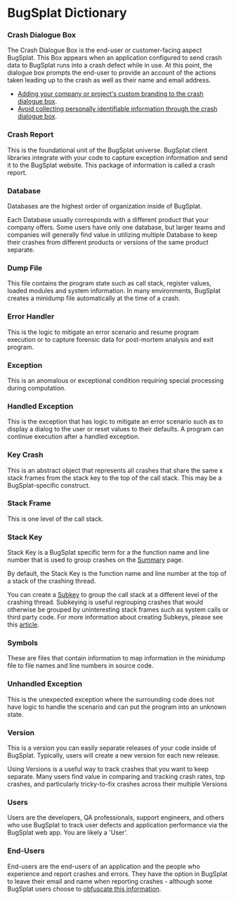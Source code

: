 # BugSplat Dictionary

### Crash Dialogue Box

The Crash Dialogue Box is the end-user or customer-facing aspect BugSplat.  This Box appears when an application configured to send crash data to BugSplat runs into a crash defect while in use.  At this point, the dialogue box prompts the end-user to provide an account of the actions taken leading up to the crash as well as their name and email address. 

* [Adding your company or project's custom branding to the crash dialogue box](untitled-1/customize-the-crash-dialog.md).
* [Avoid collecting personally identifiable information through the crash dialogue box](../introduction/production/security-privacy-and-compliance/avoid-collecting-personally-identifiable-information-pii.md).

### Crash Report

This is the foundational unit of the BugSplat universe. BugSplat client libraries integrate with your code to capture exception information and send it to the BugSplat website. This package of information is called a crash report.

### Database

Databases are the highest order of organization inside of BugSplat.

Each Database usually corresponds with a different product that your company offers. Some users have only one database, but larger teams and companies will generally find value in utilizing multiple Database to keep their crashes from different products or versions of the same product separate.

### Dump File

This file contains the program state such as call stack, register values, loaded modules and system information. In many environments, BugSplat creates a minidump file automatically at the time of a crash.

### Error Handler

This is the logic to mitigate an error scenario and resume program execution or to capture forensic data for post-mortem analysis and exit program.

### Exception

This is an anomalous or exceptional condition requiring special processing during computation.

### Handled Exception

This is the exception that has logic to mitigate an error scenario such as to display a dialog to the user or reset values to their defaults. A program can continue execution after a handled exception.

### Key Crash

This is an abstract object that represents all crashes that share the same x stack frames from the stack key to the top of the call stack. This may be a BugSplat-specific construct.

### Stack Frame

This is one level of the call stack.

### Stack Key

Stack Key is a BugSplat specific term for a the function name and line number that is used to group crashes on the [Summary](https://app.bugsplat.com/v2/summary) page. 

By default, the Stack Key is the function name and line number at the top of a stack of the crashing thread. 

You can create a [Subkey](../introduction/development/using-subkeying-to-find-difficult-crashes.md) to group the call stack at a different level of the crashing thread. Subkeying is useful regrouping crashes that would otherwise be grouped by uninteresting stack frames such as system calls or third party code. For more information about creating Subkeys, please see this [article](https://www.bugsplat.com/resources/development/subkeying/).

### Symbols

These are files that contain information to map information in the minidump file to file names and line numbers in source code.

### Unhandled Exception

This is the unexpected exception where the surrounding code does not have logic to handle the scenario and can put the program into an unknown state.

### Version

This is a version you can easily separate releases of your code inside of BugSplat. Typically, users will create a new version for each new release.

Using Versions is a useful way to track crashes that you want to keep separate. Many users find value in comparing and tracking crash rates, top crashes, and particularly tricky-to-fix crashes across their multiple Versions

### Users

Users are the developers, QA professionals, support engineers, and others who use BugSplat to track user defects and application performance via the BugSplat web app.  You are likely a 'User'.

### End-Users

End-users are the end-users of an application and the people who experience and report crashes and errors.  They have the option in BugSplat to leave their email and name when reporting crashes - although some BugSplat users choose to [obfuscate this information](../introduction/production/security-privacy-and-compliance/gdpr.md).

### 

